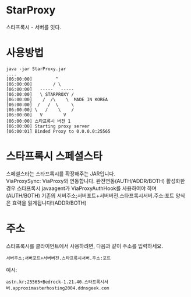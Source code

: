 # StarProxy
스타프록시 - 서버를 잇다.
# 사용방법
```
java -jar StarProxy.jar
....
[06:00:00]         ^
[06:00:00]        / \
[06:00:00]   -----   -----
[06:00:00]   \ STARPROXY /
[06:00:00]    /  /\    \  MADE IN KOREA
[06:00:00]  /   /  \     \
[06:00:00] \   /    \    /
[06:00:00]   V        V
[06:00:00] 스타프록시 버전 1
[06:00:00] Starting proxy server
[06:00:01] Binded Proxy to 0.0.0.0:25565
```
# 스타프록시 스페셜스타
스페셜스타는 스타프록시를 확장해주는 JAR입니다.\
ViaProxySync: ViaProxy와 연동합니다. 완전연동(AUTH/ADDR/BOTH) 활성화한경우 스타프록시 javaagent가 ViaProxyAuthHook를 사용하여야 하며(AUTH/BOTH) 기존의 서버주소;서버포트+서버버전.스타프록시서버.주소:포트 양식은 효력을 잃게됩니다!(ADDR/BOTH)
# 주소
스타프록시를 클라이언트에서 사용하려면, 다음과 같이 주소를 입력하세요.
```
서버주소;서버포트+서버버전.스타프록시서버.주소:포트
```
예시:
```
astn.kr;25565+Bedrock-1.21.40.스타프록시서버.approximasterhosting2004.ddnsgeek.com
```
